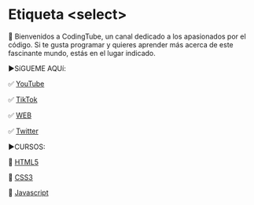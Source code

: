 # Etiqueta &lt;select&gt;


👋 Bienvenidos a CodingTube, un canal dedicado a los apasionados por el código. Si te gusta programar y quieres aprender más acerca de este fascinante mundo, estás en el lugar indicado.

►SíGUEME AQUí:

✅ [YouTube](https://www.youtube.com/CodingTube)

✅ [TikTok](https://www.tiktok.com/@codingtube)

✅ [WEB](https://coding-tube.com/)

✅ [Twitter](https://twitter.com/CodingTube)

►CURSOS:

📕 [HTML5](https://bit.ly/CodingHTML01)

📘 [CSS3](https://bit.ly/CodingCSS01)

📙 [Javascript](http://bit.ly/CodingJS01)